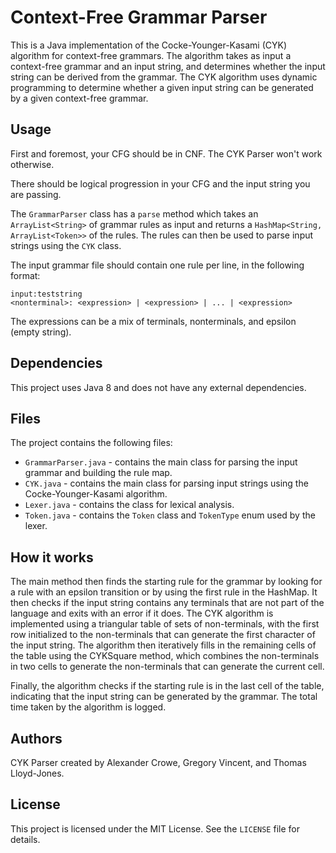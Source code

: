 # Context-Free Grammar Parser

This is a Java implementation of the Cocke-Younger-Kasami (CYK) algorithm for context-free grammars. The algorithm takes as input a context-free grammar and an input string, and determines whether the input string can be derived from the grammar. The CYK algorithm uses dynamic programming to determine whether a given input string can be generated by a given context-free grammar.

## Usage

First and foremost, your CFG should be in CNF. The CYK Parser won't work otherwise.

There should be logical progression in your CFG and the input string you are passing.

The `GrammarParser` class has a `parse` method which takes an `ArrayList<String>` of grammar rules as input and returns a `HashMap<String, ArrayList<Token>>` of the rules. The rules can then be used to parse input strings using the `CYK` class.

The input grammar file should contain one rule per line, in the following format:

```
input:teststring
<nonterminal>: <expression> | <expression> | ... | <expression>
```

The expressions can be a mix of terminals, nonterminals, and epsilon (empty string).

## Dependencies

This project uses Java 8 and does not have any external dependencies.

## Files

The project contains the following files:

- `GrammarParser.java` - contains the main class for parsing the input grammar and building the rule map.
- `CYK.java` - contains the main class for parsing input strings using the Cocke-Younger-Kasami algorithm.
- `Lexer.java` - contains the class for lexical analysis.
- `Token.java` - contains the `Token` class and `TokenType` enum used by the lexer.

## How it works

The main method then finds the starting rule for the grammar by looking for a rule with an epsilon transition or by using the first rule in the HashMap. It then checks if the input string contains any terminals that are not part of the language and exits with an error if it does.
The CYK algorithm is implemented using a triangular table of sets of non-terminals, with the first row initialized to the non-terminals that can generate the first character of the input string. The algorithm then iteratively fills in the remaining cells of the table using the CYKSquare method, which combines the non-terminals in two cells to generate the non-terminals that can generate the current cell.

Finally, the algorithm checks if the starting rule is in the last cell of the table, indicating that the input string can be generated by the grammar. The total time taken by the algorithm is logged.

## Authors

CYK Parser created by Alexander Crowe, Gregory Vincent, and Thomas Lloyd-Jones.

## License

This project is licensed under the MIT License. See the `LICENSE` file for details.
